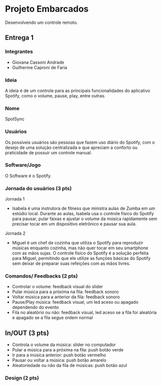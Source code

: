 # Projeto Embarcados

Desenvolvendo um controle remoto.

## Entrega 1

### Integrantes

- Giovana Cassoni Andrade
- Guilherme Caproni de Faria

### Ideia

A ideia é de um controle para as principais funcionalidades do aplicativo Spotify, como o volume, pause, play, entre outras.

### Nome

SpotSync

### Usuários 

Os possíveis usuários são pessoas que fazem uso diário do Spotify, com o desejo de uma solução centralizada e que apreciam a conforto ou praticidade de possuir um controle manual.

### Software/Jogo 

O Software é o Spotify.

### Jornada do usuários (3 pts)

Jornada 1

- Isabela é uma instrutora de fitness que ministra aulas de Zumba em um estúdio local. Durante as aulas, Isabela usa o controle físico do Spotify para pausar, pular faixas e ajustar o volume da música rapidamente sem precisar tocar em um dispositivo eletrônico e pausar sua aula.

Jornada 2

- Miguel é um chef de cozinha que utiliza o Spotify para reproduzir músicas enquanto cozinha, mas não quer tocar em seu smartphone com as mãos sujas. O controle físico do Spotify é a solução perfeita para Miguel, permitindo que ele utilize as funções básicas do Spotify sem deixar de preparar suas refeições com as mãos livres.

### Comandos/ Feedbacks (2 pts)

- Controlar o volume: feedback visual do slider
- Pular música para a próxima na fila: feedback sonoro
- Voltar música para a anterior da fila: feedback sonoro
- Pause/Play música: feedback visual, um led aceso ou apagado dependendo do evento
- Fila no aleatório ou não: feedback visual, led aceso se a fila for aleatória e apagado se a fila segue ordem normal

## In/OUT (3 pts)

- Controla o volume da música: slider no computador
- Pular a música para a próxima na fila: push botão verde
- Ir para a música anterior: push botão vermelho
- Pausar ou voltar a música: push botão amarelo
- Aleatoriedade ou não da fila de músicas: push botão azul

### Design (2 pts)

<!--
Faca um esboco de como seria esse controle (vai ter uma etapa que terão que detalhar melhor isso).
-->
